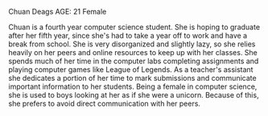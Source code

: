 Chuan Deags
AGE: 21
Female


Chuan is a fourth year computer science student. She is hoping to graduate after her fifth year,
since she's had to take a year off to work and have a break from school. She is very disorganized and slightly lazy,
so she relies heavily on her peers and online resources to keep up with her classes.
She spends much of her time in the computer labs completing assignments and playing computer games like League of Legends. 
As a teacher's  assistant she dedicates a portion of her time to mark submissions and communicate important information to
her students. Being a female in computer science, she is used to boys looking at her as if she were a unicorn.
Because of this, she prefers to avoid direct communication with her peers. 
